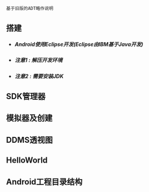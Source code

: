 ```java
基于旧版的ADT略作说明
```

## 搭建

* ##### Android使用Eclipse开发\(Eclipse由IBM基于Java开发\)
* ##### 注意1 : 解压开发环境
* ##### 注意2 : 需要安装JDK

## SDK管理器

## 模拟器及创建

## DDMS透视图

## HelloWorld

## Android工程目录结构



